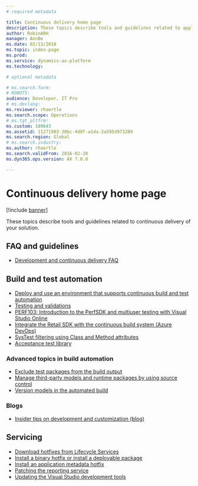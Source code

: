 ```yaml
---
# required metadata

title: Continuous delivery home page
description: These topics describe tools and guidelines related to application lifecycle management and continuous delivery of your solution.
author: RobinARH
manager: AnnBe
ms.date: 02/13/2018
ms.topic: index-page
ms.prod: 
ms.service: dynamics-ax-platform
ms.technology: 

# optional metadata

# ms.search.form: 
# ROBOTS: 
audience: Developer, IT Pro
# ms.devlang: 
ms.reviewer: rhaertle
ms.search.scope: Operations
# ms.tgt_pltfrm: 
ms.custom: 189643
ms.assetid: 11271903-30bc-4d0f-a1da-2a595d973289
ms.search.region: Global
# ms.search.industry: 
ms.author: rhaertle
ms.search.validFrom: 2016-02-28
ms.dyn365.ops.version: AX 7.0.0

---
```


# Continuous delivery home page

[!include [banner](../includes/banner.md)]

These topics describe tools and guidelines related to continuous delivery of your solution.

FAQ and guidelines
------------------

- [Development and continuous delivery FAQ](continuous-delivery-faq.md)

## Build and test automation
- [Deploy and use an environment that supports continuous build and test automation](../perf-test/continuous-build-test-automation.md)
- [Testing and validations](../perf-test/testing-validation.md)
- [PERF103: Introduction to the PerfSDK and multiuser testing with Visual Studio Online](../perf-test/perfsdk-tutorial.md)
- [Integrate the Retail SDK with the continuous build system (Azure DevOps)](../../retail/dev-itpro/retail-sdk/integrate-retail-sdk-continuous-build.md)
- [SysTest filtering using Class and Method attributes](../perf-test/systest-filtering.md)
- [Acceptance test library](../perf-test/acceptance-test-library.md)

### Advanced topics in build automation
- [Exclude test packages from the build output](exclude-test-packages.md)
- [Manage third-party models and runtime packages by using source control](manage-runtime-packages.md)
- [Version models in the automated build](version-models-build.md)

### Blogs

- [Insider tips on development and customization (blog)](https://community.dynamics.com/365/financeandoperations/b/newdynamicsax)

## Servicing
- [Download hotfixes from Lifecycle Services](../migration-upgrade/download-hotfix-lcs.md)
- [Install a binary hotfix or install a deployable package](../deployment/apply-deployable-package-system.md)
- [Install an application metadata hotfix](../migration-upgrade/install-metadata-hotfix-package.md)
- [Patching the reporting service](../migration-upgrade/patch-reporting-service-environment.md)
- [Updating the Visual Studio development tools](update-development-tools.md)
